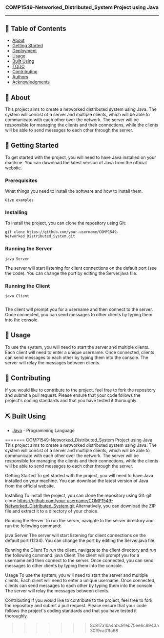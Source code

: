 

<h3 align="center">COMP1549-Networked_Distributed_System Project using Java
</h3>



---

## 📝 Table of Contents

- [About](#about)
- [Getting Started](#getting_started)
- [Deployment](#deployment)
- [Usage](#usage)
- [Built Using](#built_using)
- [TODO](../TODO.md)
- [Contributing](../CONTRIBUTING.md)
- [Authors](#authors)
- [Acknowledgments](#acknowledgement)

## 🧐 About <a name = "about"></a>

This project aims to create a networked distributed system using Java. The system will consist of a server and multiple clients, which will be able to communicate with each other over the network. The server will be responsible for managing the clients and their connections, while the clients will be able to send messages to each other through the server.



## 🏁 Getting Started <a name = "getting_started"></a>

To get started with the project, you will need to have Java installed on your machine. You can download the latest version of Java from the official website.

### Prerequisites

What things you need to install the software and how to install them.

```
Give examples
```

### Installing

To install the project, you can clone the repository using Git:


```
git clone https://github.com/your-username/COMP1549-Networked_Distributed_System.git

```

### Running the Server

```
java Server

```
The server will start listening for client connections on the default port (see the code). You can change the port by editing the Server.java file.

### Running the Client


```
java Client


```
The client will prompt you for a username and then connect to the server. Once connected, you can send messages to other clients by typing them into the console



## 🎈 Usage <a name="usage"></a>

To use the system, you will need to start the server and multiple clients. Each client will need to enter a unique username. Once connected, clients can send messages to each other by typing them into the console. The server will relay the messages between clients.

## 🚀 Contributing

If you would like to contribute to the project, feel free to fork the repository and submit a pull request. Please ensure that your code follows the project's coding standards and that you have tested it thoroughly.

## ⛏️ Built Using <a name = "built_using"></a>

- [Java](https://www.oracle.com/uk/java/) - Programming Language

=======
COMP1549-Networked_Distributed_System Project using Java
This project aims to create a networked distributed system using Java. The system will consist of a server and multiple clients, which will be able to communicate with each other over the network. The server will be responsible for managing the clients and their connections, while the clients will be able to send messages to each other through the server.

Getting Started
To get started with the project, you will need to have Java installed on your machine. You can download the latest version of Java from the official website.

Installing
To install the project, you can clone the repository using Git:
git clone https://github.com/your-username/COMP1549-Networked_Distributed_System.git
Alternatively, you can download the ZIP file and extract it to a directory of your choice.

Running the Server
To run the server, navigate to the server directory and run the following command:

java Server
The server will start listening for client connections on the default port (1234). You can change the port by editing the Server.java file.

Running the Client
To run the client, navigate to the client directory and run the following command:
java Client
The client will prompt you for a username and then connect to the server. Once connected, you can send messages to other clients by typing them into the console.

Usage
To use the system, you will need to start the server and multiple clients. Each client will need to enter a unique username. Once connected, clients can send messages to each other by typing them into the console. The server will relay the messages between clients.

Contributing
If you would like to contribute to the project, feel free to fork the repository and submit a pull request. Please ensure that your code follows the project's coding standards and that you have tested it thoroughly.
>>>>>>> 8c817a10a4abc91eb70ee6c8943a30f9ca31fa68
